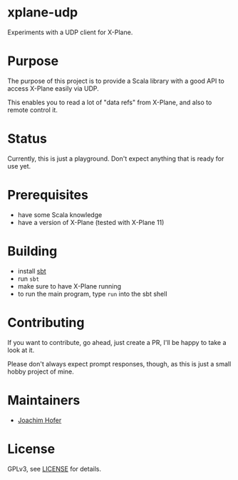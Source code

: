 # xplane-udp

Experiments with a UDP client for X-Plane.

# Purpose

The purpose of this project is to provide a Scala library with a good API to access
X-Plane easily via UDP.

This enables you to read a lot of "data refs" from X-Plane, and also to remote control it.

# Status

Currently, this is just a playground. Don't expect anything that is ready for use yet.

# Prerequisites

- have some Scala knowledge
- have a version of X-Plane (tested with X-Plane 11)

# Building

- install [sbt](http://www.scala-sbt.org/)
- run `sbt`
- make sure to have X-Plane running
- to run the main program, type `run` into the sbt shell

# Contributing

If you want to contribute, go ahead, just create a PR, I'll be happy to take a look at it.

Please don't always expect prompt responses, though, as this is just a small hobby project 
of mine.

# Maintainers

- [Joachim Hofer](https://github.com/jmhofer)

# License

GPLv3, see [LICENSE](https://github.com/jmhofer/xplane-udp/blob/master/LICENSE) for details.
